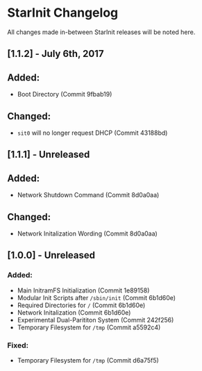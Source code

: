 # StarInit Changelog
All changes made in-between StarInit releases will be noted here.

## [1.1.2] - July 6th, 2017
## Added:
- Boot Directory (Commit 9fbab19)

## Changed:
- `sit0` will no longer request DHCP (Commit 43188bd)

## [1.1.1] - Unreleased
## Added:
- Network Shutdown Command (Commit 8d0a0aa)

## Changed:
- Network Initalization Wording (Commit 8d0a0aa)


## [1.0.0] - Unreleased
### Added:
- Main InitramFS Initialization (Commit 1e89158)
- Modular Init Scripts after `/sbin/init` (Commit 6b1d60e)
- Required Directories for `/` (Commit 6b1d60e)
- Network Initalization (Commit 6b1d60e)
- Experimental Dual-Parititon System (Commit 242f256)
- Temporary Filesystem for `/tmp` (Commit a5592c4)

### Fixed:
- Temporary Filesystem for `/tmp` (Commit d6a75f5)
